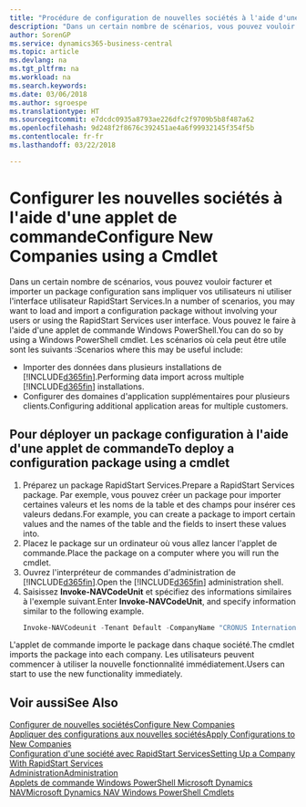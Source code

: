 ```yaml
---
title: "Procédure de configuration de nouvelles sociétés à l'aide d'une applet de commande | Microsoft Docs"
description: "Dans un certain nombre de scénarios, vous pouvez vouloir facturer et importer un package configuration sans impliquer vos utilisateurs ni utiliser l'interface utilisateur RapidStart Services. Vous pouvez le faire à l'aide d'une applet de commande Windows PowerShell."
author: SorenGP
ms.service: dynamics365-business-central
ms.topic: article
ms.devlang: na
ms.tgt_pltfrm: na
ms.workload: na
ms.search.keywords: 
ms.date: 03/06/2018
ms.author: sgroespe
ms.translationtype: HT
ms.sourcegitcommit: e7dcdc0935a8793ae226dfc2f9709b5b8f487a62
ms.openlocfilehash: 9d248f2f8676c392451ae4a6f99932145f354f5b
ms.contentlocale: fr-fr
ms.lasthandoff: 03/22/2018

---
```

# <a name="configure-new-companies-using-a-cmdlet"></a><span data-ttu-id="25b7a-104">Configurer les nouvelles sociétés à l'aide d'une applet de commande</span><span class="sxs-lookup"><span data-stu-id="25b7a-104">Configure New Companies using a Cmdlet</span></span>
<span data-ttu-id="25b7a-105">Dans un certain nombre de scénarios, vous pouvez vouloir facturer et importer un package configuration sans impliquer vos utilisateurs ni utiliser l'interface utilisateur RapidStart Services.</span><span class="sxs-lookup"><span data-stu-id="25b7a-105">In a number of scenarios, you may want to load and import a configuration package without involving your users or using the RapidStart Services user interface.</span></span> <span data-ttu-id="25b7a-106">Vous pouvez le faire à l'aide d'une applet de commande Windows PowerShell.</span><span class="sxs-lookup"><span data-stu-id="25b7a-106">You can do so by using a Windows PowerShell cmdlet.</span></span> <span data-ttu-id="25b7a-107">Les scénarios où cela peut être utile sont les suivants :</span><span class="sxs-lookup"><span data-stu-id="25b7a-107">Scenarios where this may be useful include:</span></span>  

- <span data-ttu-id="25b7a-108">Importer des données dans plusieurs installations de [!INCLUDE[d365fin](includes/d365fin_md.md)].</span><span class="sxs-lookup"><span data-stu-id="25b7a-108">Performing data import across multiple [!INCLUDE[d365fin](includes/d365fin_md.md)] installations.</span></span>
- <span data-ttu-id="25b7a-109">Configurer des domaines d'application supplémentaires pour plusieurs clients.</span><span class="sxs-lookup"><span data-stu-id="25b7a-109">Configuring additional application areas for multiple customers.</span></span>  

## <a name="to-deploy-a-configuration-package-using-a-cmdlet"></a><span data-ttu-id="25b7a-110">Pour déployer un package configuration à l'aide d'une applet de commande</span><span class="sxs-lookup"><span data-stu-id="25b7a-110">To deploy a configuration package using a cmdlet</span></span>  

1. <span data-ttu-id="25b7a-111">Préparez un package RapidStart Services.</span><span class="sxs-lookup"><span data-stu-id="25b7a-111">Prepare a RapidStart Services package.</span></span> <span data-ttu-id="25b7a-112">Par exemple, vous pouvez créer un package pour importer certaines valeurs et les noms de la table et des champs pour insérer ces valeurs dedans.</span><span class="sxs-lookup"><span data-stu-id="25b7a-112">For example, you can create a package to import certain values and the names of the table and the fields to insert these values into.</span></span>  
2. <span data-ttu-id="25b7a-113">Placez le package sur un ordinateur où vous allez lancer l'applet de commande.</span><span class="sxs-lookup"><span data-stu-id="25b7a-113">Place the package on a computer where you will run the cmdlet.</span></span>  
3. <span data-ttu-id="25b7a-114">Ouvrez l'interpréteur de commandes d'administration de [!INCLUDE[d365fin](includes/d365fin_md.md)].</span><span class="sxs-lookup"><span data-stu-id="25b7a-114">Open the [!INCLUDE[d365fin](includes/d365fin_md.md)] administration shell.</span></span>  
4. <span data-ttu-id="25b7a-115">Saisissez **Invoke-NAVCodeUnit** et spécifiez des informations similaires à l'exemple suivant.</span><span class="sxs-lookup"><span data-stu-id="25b7a-115">Enter **Invoke-NAVCodeUnit**, and specify information similar to the following example.</span></span>  
    ```powershell  
    Invoke-NAVCodeunit -Tenant Default -CompanyName "CRONUS International Ltd." -CodeunitId 8620 -MethodName ImportRapidStartPackage -Argument "C:TEMPRS_CONFIG.rapidstart" -ServerInstance DynamicsNAV71  

    ```
<span data-ttu-id="25b7a-116">L'applet de commande importe le package dans chaque société.</span><span class="sxs-lookup"><span data-stu-id="25b7a-116">The cmdlet imports the package into each company.</span></span> <span data-ttu-id="25b7a-117">Les utilisateurs peuvent commencer à utiliser la nouvelle fonctionnalité immédiatement.</span><span class="sxs-lookup"><span data-stu-id="25b7a-117">Users can start to use the new functionality immediately.</span></span>  

## <a name="see-also"></a><span data-ttu-id="25b7a-118">Voir aussi</span><span class="sxs-lookup"><span data-stu-id="25b7a-118">See Also</span></span>  
[<span data-ttu-id="25b7a-119">Configurer de nouvelles sociétés</span><span class="sxs-lookup"><span data-stu-id="25b7a-119">Configure New Companies</span></span>](admin-how-to-configure-new-companies.md)  
[<span data-ttu-id="25b7a-120">Appliquer des configurations aux nouvelles sociétés</span><span class="sxs-lookup"><span data-stu-id="25b7a-120">Apply Configurations to New Companies</span></span>](admin-apply-configuration-to-new-companies.md)  
[<span data-ttu-id="25b7a-121">Configuration d'une société avec RapidStart Services</span><span class="sxs-lookup"><span data-stu-id="25b7a-121">Setting Up a Company With RapidStart Services</span></span>](admin-set-up-a-company-with-rapidstart.md)  
[<span data-ttu-id="25b7a-122">Administration</span><span class="sxs-lookup"><span data-stu-id="25b7a-122">Administration</span></span>](admin-setup-and-administration.md)  
[<span data-ttu-id="25b7a-123">Applets de commande Windows PowerShell Microsoft Dynamics NAV</span><span class="sxs-lookup"><span data-stu-id="25b7a-123">Microsoft Dynamics NAV Windows PowerShell Cmdlets</span></span>](/dynamics-nav/microsoft-dynamics-nav-windows-powershell-cmdlets)

